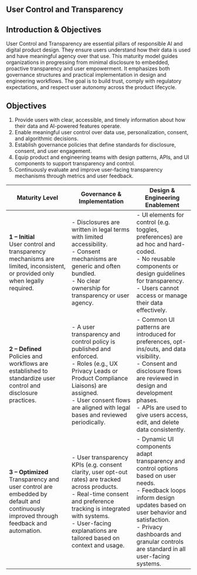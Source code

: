 ## User Control and Transparency

## Introduction & Objectives ##
User Control and Transparency are essential pillars of responsible AI and digital product design. They ensure users understand how their data is used and have meaningful agency over that use. This maturity model guides organizations in progressing from minimal disclosure to embedded, proactive transparency and user empowerment. It emphasizes both governance structures and practical implementation in design and engineering workflows. The goal is to build trust, comply with regulatory expectations, and respect user autonomy across the product lifecycle.

## Objectives ## 
1. Provide users with clear, accessible, and timely information about how their data and AI-powered features operate.
2. Enable meaningful user control over data use, personalization, consent, and algorithmic decisions.
3. Establish governance policies that define standards for disclosure, consent, and user engagement.
4. Equip product and engineering teams with design patterns, APIs, and UI components to support transparency and control.
5. Continuously evaluate and improve user-facing transparency mechanisms through metrics and user feedback.

| **Maturity Level** | **Governance & Implementation** | **Design & Engineering Enablement** |
|--------------------|----------------------------------|-------------------------------------|
| **1 – Initial**<br>User control and transparency mechanisms are limited, inconsistent, or provided only when legally required. | - Disclosures are written in legal terms with limited accessibility.<br>- Consent mechanisms are generic and often bundled.<br>- No clear ownership for transparency or user agency. | - UI elements for control (e.g. toggles, preferences) are ad hoc and hard-coded.<br>- No reusable components or design guidelines for transparency.<br>- Users cannot access or manage their data effectively. |
| **2 – Defined**<br>Policies and workflows are established to standardize user control and disclosure practices. | - A user transparency and control policy is published and enforced.<br>- Roles (e.g., UX Privacy Leads or Product Compliance Liaisons) are assigned.<br>- User consent flows are aligned with legal bases and reviewed periodically. | - Common UI patterns are introduced for preferences, opt-ins/outs, and data visibility.<br>- Consent and disclosure flows are reviewed in design and development phases.<br>- APIs are used to give users access, edit, and delete data consistently. |
| **3 – Optimized**<br>Transparency and user control are embedded by default and continuously improved through feedback and automation. | - User transparency KPIs (e.g. consent clarity, user opt-out rates) are tracked across products.<br>- Real-time consent and preference tracking is integrated with systems.<br>- User-facing explanations are tailored based on context and usage. | - Dynamic UI components adapt transparency and control options based on user needs.<br>- Feedback loops inform design updates based on user behavior and satisfaction.<br>- Privacy dashboards and granular controls are standard in all user-facing systems. |
